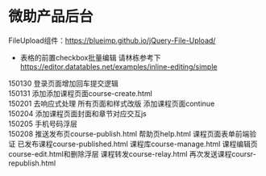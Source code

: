 微助产品后台
==========

FileUpload组件：https://blueimp.github.io/jQuery-File-Upload/

* 表格的前置checkbox批量编辑 请林栋参考下 https://editor.datatables.net/examples/inline-editing/simple

150130 登录页面增加回车提交逻辑  
150131 添加添加课程页面course-create.html  
150201 去响应式处理 所有页面和样式改版 添加课程页面continue  
150204 添加课程页面封面和章节对应交互js  
150205 手机号码浮层  
150208 推送发布页course-publish.html 帮助页help.html 课程页面表单前端验证 已发布课程course-published.html 课程库course-manage.html 课程编辑页course-edit.html和删除浮层 课程转发course-relay.html 再次发送课程coursr-republish.html